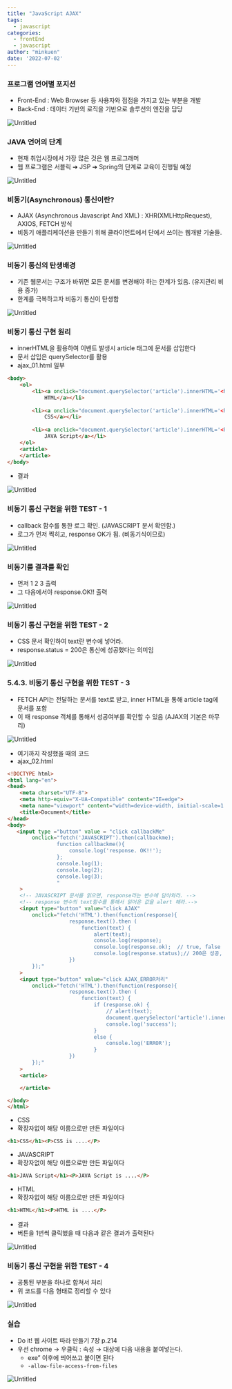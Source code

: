```yaml
---
title: "JavaScript AJAX"
tags:
  - javascript
categories:
  - frontEnd 
  - javascript
author: "minkuen"
date: '2022-07-02'
---
```



### 프로그램 언어별 포지션

- Front-End : Web Browser 등 사용자와 접점을 가지고 있는 부분을 개발
- Back-End : 데이터 기반의 로직을 기반으로 솔루션의 엔진을 담당

![Untitled](/images/JS_AJAX_01/Untitled.png)

### JAVA 언어의 단계

- 현재 취업시장에서 가장 많은 것은 웹 프로그래머
- 웹 프로그램은 서블릭 ➔ JSP ➔ Spring의 단계로 교육이 진행될 예정

![Untitled](/images/JS_AJAX_01/Untitled%201.png)

### 비동기(Asynchronous) 통신이란?

- AJAX (Asynchronous Javascript And XML) : XHR(XMLHttpRequest), AXIOS, FETCH 방식
- 비동기 애플리케이션을 만들기 위해 클라이언트에서 단에서 쓰이는 웹개발 기술들.

![Untitled](/images/JS_AJAX_01/Untitled%202.png)

### 비동기 통신의 탄생배경

- 기존 웹문서는 구조가 바뀌면 모든 문서를 변경해야 하는 한계가 있음. (유지관리 비용 증가)
- 한계를 극복하고자 비동기 통신이 탄생함

![Untitled](/images/JS_AJAX_01/Untitled%203.png)

### 비동기 통신 구현 원리

- innerHTML을 활용하여 이벤트 발생시 article 태그에 문서를 삽입한다
- 문서 삽입은 querySelector를 활용
- ajax_01.html 일부

```html
<body>
    <ol>
        <li><a onclick="document.querySelector('article').innerHTML='<h1>HTML</h1><P>HTML is ....</P>';">
            HTML</a></li>
         
        <li><a onclick="document.querySelector('article').innerHTML='<h1>CSS</h1><P>CSS is ....</P>';">
            CSS</a></li>
        
        <li><a onclick="document.querySelector('article').innerHTML='<h1>JAVA Script</h1><P>JAVA Script is ....</P>';">
            JAVA Script</a></li>
    </ol>
    <article>
    </article>
</body>
```

- 결과

![Untitled](/images/JS_AJAX_01/Untitled%204.png)

### 비동기 통신 구현을 위한 TEST - 1

- callback 함수를 통한 로그 확인. (JAVASCRIPT 문서 확인함.)
- 로그가 먼저 찍히고, response OK가 됨. (비동기식이므로)

![Untitled](/images/JS_AJAX_01/Untitled%205.png)

### 비동기를 결과를 확인

- 먼저 1 2 3 출력
- 그 다음에서야 response.OK!! 출력

![Untitled](/images/JS_AJAX_01/Untitled%206.png)

### 비동기 통신 구현을 위한 TEST - 2

- CSS 문서 확인하여 text란 변수에 넣어라.
- response.status = 200은 통신에 성공했다는 의미임

![Untitled](/images/JS_AJAX_01/Untitled%207.png)

### 5.4.3. 비동기 통신 구현을 위한 TEST - 3

- FETCH API는 전달하는 문서를 text로 받고, inner HTML을 통해 article tag에 문서를 포함
- 이 때 response 객체를 통해서 성공여부를 확인할 수 있음 (AJAX의 기본은 마무리)

![Untitled](/images/JS_AJAX_01/Untitled%208.png)

- 여기까지 작성했을 때의 코드
- ajax_02.html

```html
<!DOCTYPE html>
<html lang="en">
<head>
    <meta charset="UTF-8">
    <meta http-equiv="X-UA-Compatible" content="IE=edge">
    <meta name="viewport" content="width=device-width, initial-scale=1.0">
    <title>Document</title>
</head>
<body>
   <input type ="button" value = "click callbackMe" 
        onclick="fetch('JAVASCRIPT').then(callbackme);
                function callbackme(){
                    console.log('response. OK!!');
                };
                console.log(1);
                console.log(2);
                console.log(3);
                "
    >
    <!-- JAVASCRIPT 문서를 읽으면, response라는 변수에 담아와라. -->
    <!-- response 변수의 text함수를 통해서 읽어온 값을 alert 해라.-->
    <input type="button" value="click AJAX" 
        onclick="fetch('HTML').then(function(response){
                    response.text().then (
                        function(text) {
                            alert(text);
                            console.log(response);
                            console.log(response.ok);  // true, false
                            console.log(response.status);// 200은 성공, 404는 페이지 못찾음
                    })
        });"
    >
    <input type="button" value="click AJAX_ERROR처리" 
        onclick="fetch('HTML').then(function(response){
                    response.text().then (
                        function(text) {
                            if (response.ok) {
                                // alert(text);
                                document.querySelector('article').innerHTML=text;
                                console.log('success');
                            }
                            else {
                                console.log('ERROR');
                            }
                    })
        });"
    >
    <article>

    </article>

</body>
</html>
```

- CSS
- 확장자없이 해당 이름으로만 만든 파일이다

```html
<h1>CSS</h1><P>CSS is ....</P>
```

- JAVASCRIPT
- 확장자없이 해당 이름으로만 만든 파일이다

```html
<h1>JAVA Script</h1><P>JAVA Script is ....</P>
```

- HTML
- 확장자없이 해당 이름으로만 만든 파일이다

```html
<h1>HTML</h1><P>HTML is ....</P>
```

- 결과
- 버튼을 1번씩 클릭했을 때 다음과 같은 결과가 출력된다

![Untitled](/images/JS_AJAX_01/Untitled%209.png)

### 비동기 통신 구현을 위한 TEST - 4

- 공통된 부분을 하나로 합쳐서 처리
- 위 코드를 다음 형태로 정리할 수 있다

![Untitled](/images/JS_AJAX_01/Untitled%2010.png)

### 실습

- Do it! 웹 사이트 따라 만들기 7장 p.214
- 우선 chrome → 우클릭 : 속성 → 대상에 다음 내용을 붙여넣는다.
    - exe” 이후에 띄어쓰고 붙이면 된다
    - `-allow-file-access-from-files`

![Untitled](/images/JS_AJAX_01/Untitled%2011.png)

